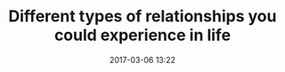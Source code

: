 ---
layout: "post"
title: "Different types of relationships you could experience in life"
date: "2017-03-06 13:22"
---